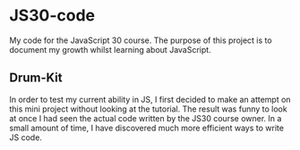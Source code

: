# JS30-code
My code for the JavaScript 30 course. The purpose of this project is to document my growth whilst learning about JavaScript.

## Drum-Kit
In order to test my current ability in JS, I first decided to make an attempt on this mini project without looking at the tutorial.
The result was funny to look at once I had seen the actual code written by the JS30 course owner. In a small amount of time, I have
discovered much more efficient ways to write JS code.


